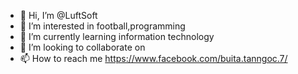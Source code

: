 - 👋 Hi, I’m @LuftSoft
- 👀 I’m interested in football,programming
- 🌱 I’m currently learning information technology
- 💞️ I’m looking to collaborate on 
- 📫 How to reach me https://www.facebook.com/buita.tanngoc.7/

<!---
LuftSoft/LuftSoft is a ✨ special ✨ repository because its `README.md` (this file) appears on your GitHub profile.
You can click the Preview link to take a look at your changes.
--->
